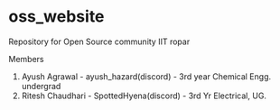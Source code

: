 # oss_website
Repository for Open Source community IIT ropar

Members
1. Ayush Agrawal - ayush_hazard(discord) - 3rd year Chemical Engg. undergrad
2. Ritesh Chaudhari - SpottedHyena(discord) - 3rd Yr Electrical, UG.
